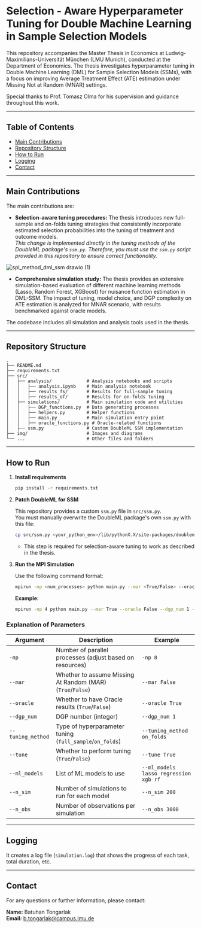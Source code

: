 # Selection - Aware Hyperparameter Tuning for Double Machine Learning in Sample Selection Models

This repository accompanies the Master Thesis in Economics at Ludwig-Maximilians-Universität München (LMU Munich), conducted at the Department of Economics. The thesis investigates hyperparameter tuning in Double Machine Learning (DML) for Sample Selection Models (SSMs), with a focus on improving Average Treatment Effect (ATE) estimation under Missing Not at Random (MNAR) settings.

Special thanks to Prof. Tomasz Olma for his supervision and guidance throughout this work.

---

## Table of Contents

- [Main Contributions](#main-contributions)
- [Repository Structure](#repository-structure)
- [How to Run](#how-to-run)
- [Logging](#logging)
- [Contact](#contact)

---

## Main Contributions

The main contributions are:
- **Selection-aware tuning procedures:** The thesis introduces new full-sample and on-folds tuning strategies that consistently incorporate estimated selection probabilities into the tuning of treatment and outcome models.  
  *This change is implemented directly in the tuning methods of the DoubleML package's `ssm.py`. Therefore, you must use the `ssm.py` script provided in this repository to ensure correct functionality.*

![spl_method_dml_ssm drawio (1)](https://github.com/user-attachments/assets/3928654c-ea96-4a9c-bf44-67087fb493e0)


- **Comprehensive simulation study:** The thesis provides an extensive simulation-based evaluation of different machine learning methods (Lasso, Random Forest, XGBoost) for nuisance function estimation in DML-SSM. The impact of tuning, model choice, and DGP complexity on ATE estimation is analyzed for MNAR scenario, with results benchmarked against oracle models.

The codebase includes all simulation and analysis tools used in the thesis.

---

## Repository Structure

```
.
├── README.md
├── requirements.txt
├── src/
│   ├── analysis/             # Analysis notebooks and scripts
│   │   ├── analysis.ipynb    # Main analysis notebook
│   │   ├── results_fs/       # Results for full-sample tuning
│   │   ├── results_of/       # Results for on-folds tuning
│   ├── simulations/          # Main simulation code and utilities
│   │   ├── DGP_functions.py  # Data generating processes
│   │   ├── helpers.py        # Helper functions
│   │   ├── main.py           # Main simulation entry point
│   │   ├── oracle_functions.py # Oracle-related functions
│   ├── ssm.py                # Custom DoubleML SSM implementation
├── img/                      # Images and diagrams
└── ...                       # Other files and folders
```

---

## How to Run

1. **Install requirements**

   ```bash
   pip install -r requirements.txt
   ```

2. **Patch DoubleML for SSM**

   This repository provides a custom `ssm.py` file in `src/ssm.py`.  
   You must manually overwrite the DoubleML package's own `ssm.py` with this file:

   ```bash
   cp src/ssm.py <your_python_env>/lib/pythonX.X/site-packages/doubleml/irm/ssm.py
   ```
   
   - This step is required for selection-aware tuning to work as described in the thesis.

3. **Run the MPI Simulation**

   Use the following command format:

   ```bash
   mpirun -np <num_processes> python main.py --mar <True/False> --oracle <True/False> --dgp_num <int> --tuning_method <full_sample/split_sample/on_folds> --tune <True/False> --ml_models <model1> <model2> ... --n_sim <num_simulations> --n_obs <num_observations>
   ```

   **Example:**

   ```bash
   mpirun -np 4 python main.py --mar True --oracle False --dgp_num 1 --tuning_method full_sample --tune True --ml_models lasso regression xgb rf --n_sim 100 --n_obs 2000
   ```

### Explanation of Parameters

| Argument           | Description                                                                 | Example                                 |
|--------------------|-----------------------------------------------------------------------------|-----------------------------------------|
| `-np`              | Number of parallel processes (adjust based on resources)                    | `-np 8`                                 |
| `--mar`            | Whether to assume Missing At Random (MAR) (`True`/`False`)                  | `--mar False`                           |
| `--oracle`         | Whether to have Oracle results (`True`/`False`)                             | `--oracle True`                         |
| `--dgp_num`        | DGP number (integer)                                                        | `--dgp_num 1`                           |
| `--tuning_method`  | Type of hyperparameter tuning (`full_sample`/`on_folds`)                    | `--tuning_method on_folds`              |
| `--tune`           | Whether to perform tuning (`True`/`False`)                                  | `--tune True`                           |
| `--ml_models`      | List of ML models to use                                                    | `--ml_models lasso regression xgb rf`   |
| `--n_sim`          | Number of simulations to run for each model                                 | `--n_sim 200`                           |
| `--n_obs`          | Number of observations per simulation                                       | `--n_obs 3000`                          |

---

## Logging

It creates a log file (`simulation.log`) that shows the progress of each task, total duration, etc.

---

## Contact

For any questions or further information, please contact:

**Name:** Batuhan Tongarlak  
**Email:** b.tongarlak@campus.lmu.de
